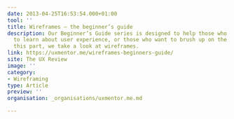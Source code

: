 ```yaml
---
date: 2013-04-25T16:53:54.000+01:00
tool: ''
title: Wireframes – the beginner’s guide
description: Our Beginner’s Guide series is designed to help those who are just starting
  to learn about user experience, or those who want to brush up on the basics. In
  this part, we take a look at wireframes.
link: https://uxmentor.me/wireframes-beginners-guide/
site: The UX Review
image: ''
category:
- Wireframing
type: Article
preview: ''
organisation: _organisations/uxmentor.me.md

---
```


